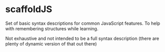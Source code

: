 # scaffoldJS
Set of basic syntax descriptions for common JavaScript features. To help with remembering structures while learning.

Not exhaustive and not intended to be a full syntax description (there are plenty of dynamic version of that out there)
